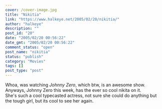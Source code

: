 ```yaml
---
cover: /cover-image.jpg
title: "Nikitia"
link: "https://www.halkeye.net/2005/02/20/nikitia/"
author: "halkeye"
description: ""
post_id: "20"
date: "2005/02/20 00:56:22"
date_gmt: "2005/02/20 00:56:22"
comment_status: "open"
post_name: "nikitia"
status: "publish"
category: "Movies"
tags: []
post_type: "post"
---
```


Whoa, was watching _Johnny Zero_, which btw, is an awesome show. Anyways, Johnny Zero this week, has the ever so cool nikita on it.  
She's such a cool typecasted actress, not sure she could do anything but the tough girl, but its cool to see her again.